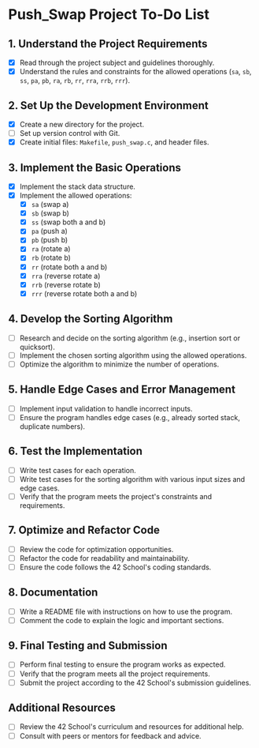 # Push_Swap Project To-Do List

## 1. Understand the Project Requirements
- [x] Read through the project subject and guidelines thoroughly.
- [x] Understand the rules and constraints for the allowed operations (`sa`, `sb`, `ss`, `pa`, `pb`, `ra`, `rb`, `rr`, `rra`, `rrb`, `rrr`).

## 2. Set Up the Development Environment
- [x] Create a new directory for the project.
- [ ] Set up version control with Git.
- [x] Create initial files: `Makefile`, `push_swap.c`, and header files.

## 3. Implement the Basic Operations
- [x] Implement the stack data structure.
- [x] Implement the allowed operations:
  - [x] `sa` (swap a)
  - [x] `sb` (swap b)
  - [x] `ss` (swap both a and b)
  - [x] `pa` (push a)
  - [x] `pb` (push b)
  - [x] `ra` (rotate a)
  - [x] `rb` (rotate b)
  - [x] `rr` (rotate both a and b)
  - [x] `rra` (reverse rotate a)
  - [x] `rrb` (reverse rotate b)
  - [x] `rrr` (reverse rotate both a and b)

## 4. Develop the Sorting Algorithm
- [ ] Research and decide on the sorting algorithm (e.g., insertion sort or quicksort).
- [ ] Implement the chosen sorting algorithm using the allowed operations.
- [ ] Optimize the algorithm to minimize the number of operations.

## 5. Handle Edge Cases and Error Management
- [ ] Implement input validation to handle incorrect inputs.
- [ ] Ensure the program handles edge cases (e.g., already sorted stack, duplicate numbers).

## 6. Test the Implementation
- [ ] Write test cases for each operation.
- [ ] Write test cases for the sorting algorithm with various input sizes and edge cases.
- [ ] Verify that the program meets the project's constraints and requirements.

## 7. Optimize and Refactor Code
- [ ] Review the code for optimization opportunities.
- [ ] Refactor the code for readability and maintainability.
- [ ] Ensure the code follows the 42 School's coding standards.

## 8. Documentation
- [ ] Write a README file with instructions on how to use the program.
- [ ] Comment the code to explain the logic and important sections.

## 9. Final Testing and Submission
- [ ] Perform final testing to ensure the program works as expected.
- [ ] Verify that the program meets all the project requirements.
- [ ] Submit the project according to the 42 School's submission guidelines.

## Additional Resources
- [ ] Review the 42 School's curriculum and resources for additional help.
- [ ] Consult with peers or mentors for feedback and advice.
